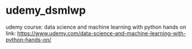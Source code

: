 # udemy_dsmlwp
udemy course: data science and machine learning with python hands on
link: https://www.udemy.com/data-science-and-machine-learning-with-python-hands-on/
